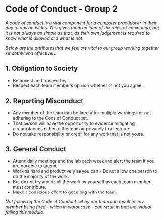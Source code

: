 # Code of Conduct - Group 2 

*A code of conduct is a vital component for a computer practitioner in their day to day activities. This gives them an idea of the rules of computing, but it is not always as simple as that, as their own judgement is required to know what is allowed and what is not.* 

*Below are the attributes that we feel are vital to our group working together smoothly and effectively.*  

## 1.	Obligation to Society

-	Be honest and trustworthy.
-	Respect each team member’s opinion whether or not you agree.

## 2. Reporting Misconduct

- Any member of the team can be fired after multiple warnings for not adhering to the Code of Conduct set.
- That person will have the opportunity to evidence mitigating circumstances either to the team or privately to a lecturer.
- Do not take responsibility or credit for any work that is not yours.

## 3. General Conduct

- Attend daily meetings and the lab each week and alert the team if you are not able to attend.
- Work as hard and productively as you can - Do not allow one person to do the majority of the work.
- But do not try and do all the work by yourself as each team member must contribute.
- Make a conscious effort to get along with the team.

*Not following the Code of Conduct set by our team can result in any member being fired - which in worst case - can result in that induvidual failing this module.*
